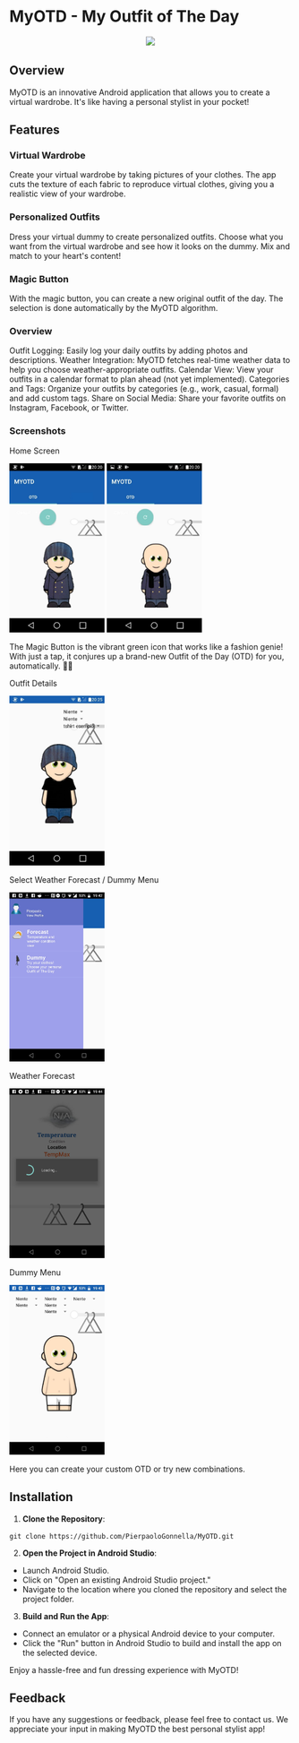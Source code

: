 # MyOTD - My Outfit of The Day

<p align="center">
<img src="app/src/main/res/mipmap-xxxhdpi/ic_launcher.png" />
</p>



## Overview

MyOTD is an innovative Android application that allows you to create a virtual wardrobe. It's like having a personal stylist in your pocket!

## Features

### Virtual Wardrobe

Create your virtual wardrobe by taking pictures of your clothes. The app cuts the texture of each fabric to reproduce virtual clothes, giving you a realistic view of your wardrobe.

### Personalized Outfits

Dress your virtual dummy to create personalized outfits. Choose what you want from the virtual wardrobe and see how it looks on the dummy. Mix and match to your heart's content!

### Magic Button

With the magic button, you can create a new original outfit of the day. The selection is done automatically by the MyOTD algorithm.

### Overview
Outfit Logging: Easily log your daily outfits by adding photos and descriptions.
Weather Integration: MyOTD fetches real-time weather data to help you choose weather-appropriate outfits.
Calendar View: View your outfits in a calendar format to plan ahead (not yet implemented).
Categories and Tags: Organize your outfits by categories (e.g., work, casual, formal) and add custom tags.
Share on Social Media: Share your favorite outfits on Instagram, Facebook, or Twitter.

### Screenshots
Home Screen

<img src="MyOTD (2).jpeg" alt="Prototype of Connected Can" width="170">
<img src="MyOTD (3).jpeg" alt="Prototype of Connected Can" width="170">

The Magic Button is the vibrant green icon that works like a fashion genie! With just a tap, it conjures up a brand-new Outfit of the Day (OTD) for you, automatically. 🌟✨

Outfit Details

<img src="MyOTD (4).jpeg" alt="Prototype of Connected Can" width="170">

Select Weather Forecast / Dummy Menu

<img src="MyOTD (7).jpeg" alt="Prototype of Connected Can" width="170">

Weather Forecast

<img src="MyOTD (10).jpeg" alt="Prototype of Connected Can" width="170">

Dummy Menu

<img src="MyOTD (11).jpeg" alt="Prototype of Connected Can" width="170">

Here you can create your custom OTD or try new combinations.

## Installation

1. **Clone the Repository**:

```
git clone https://github.com/PierpaoloGonnella/MyOTD.git
```


2. **Open the Project in Android Studio**:
- Launch Android Studio.
- Click on "Open an existing Android Studio project."
- Navigate to the location where you cloned the repository and select the project folder.

3. **Build and Run the App**:
- Connect an emulator or a physical Android device to your computer.
- Click the "Run" button in Android Studio to build and install the app on the selected device.

Enjoy a hassle-free and fun dressing experience with MyOTD!

## Feedback

If you have any suggestions or feedback, please feel free to contact us. We appreciate your input in making MyOTD the best personal stylist app!
